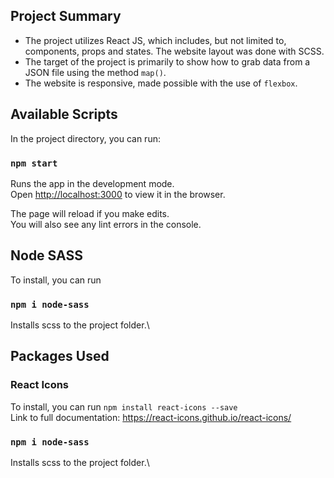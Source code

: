 ## Project Summary
- The project utilizes React JS, which includes, but not limited to, components, props and states. The website layout was done with SCSS.
- The target of the project is primarily to show how to grab data from a JSON file using the method `map()`.
- The website is responsive, made possible with the use of `flexbox`.

## Available Scripts

In the project directory, you can run:

### `npm start`

Runs the app in the development mode.\
Open [http://localhost:3000](http://localhost:3000) to view it in the browser.

The page will reload if you make edits.\
You will also see any lint errors in the console.

## Node SASS

To install, you can run

### `npm i node-sass`

Installs scss to the project folder.\


## Packages Used
### React Icons
To install, you can run `npm install react-icons --save`\
Link to full documentation: <https://react-icons.github.io/react-icons/>

### `npm i node-sass`

Installs scss to the project folder.\
